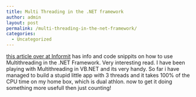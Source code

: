 ```yaml
---
title: Multi Threading in the .NET framework
author: admin
layout: post
permalink: /multi-threading-in-the-net-framework/
categories:
  - Uncategorized
---
```

[this article over at Informit][1] has info and code snippits on how to use Multithreading in the .NET Framework. Very interesting read. I have been playing with Multithreading in VB.NET and its very handy. So far i have managed to build a stupid little app with 3 threads and it takes 100% of the CPU time on my home box, which is dual athlon. now to get it doing something more usefull then just counting!

 [1]: http://www.informit.com/articles/article.asp?p=170919